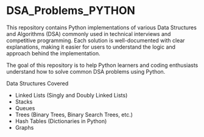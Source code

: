 # DSA_Problems_PYTHON

This repository contains Python implementations of various Data Structures and Algorithms (DSA) commonly used in technical interviews and competitive programming. Each solution is well-documented with clear explanations, making it easier for users to understand the logic and approach behind the implementation.

The goal of this repository is to help Python learners and coding enthusiasts understand how to solve common DSA problems using Python.

Data Structures Covered
* Linked Lists (Singly and Doubly Linked Lists)
* Stacks
* Queues
* Trees (Binary Trees, Binary Search Trees, etc.)
* Hash Tables (Dictionaries in Python)
* Graphs
